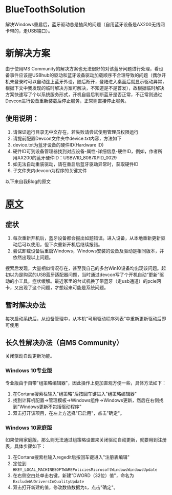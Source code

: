 # BlueToothSolution
解决Windows重启后，蓝牙驱动总是抽风的问题（自用蓝牙设备是AX200无线网卡带的，走USB端口）。

# 新解决方案
由于使用MS Community的解决方案也无法很好的对该蓝牙问题进行处理，看设备事件应该是USBhub的驱动和蓝牙设备驱动加载顺序不合理导致的问题（偶尔开机未登录时可以自动连上蓝牙外设，随后断开，登陆进入桌面后就显示驱动异常，根据下文中我发现的临时解决方案可解决，不知道是不是首发），故根据临时解决方案快速写了个以系统服务形式，开机自启后判断蓝牙是否正常，不正常则通过Devcon进行设备重新装载后停止服务，正常则直接停止服务。

## 使用说明：
1. 请保证运行目录无中文存在，若失败请尝试使用管理员权限运行
2. 请提前配置Devcon文件夹中device.txt内容，方法如下
3. device.txt为蓝牙设备的硬件ID(Hardware ID)
4. 硬件ID可到设备管理器找到对应设备-属性-详细信息-硬件ID，例如，作者所用AX200的蓝牙硬件ID：USB\VID_8087&PID_0029
5. 如无法自动重装驱动，请在重启后蓝牙驱动异常时，获取硬件ID
6. 子文件夹内devcon为程序的关键文件

以下来自我Blog的原文
# [原文](https://www.slakey.cn/archives/38/)
## 症状
1. 每次重新开机后，蓝牙设备都会报出如题错误。进入设备，从本地重新更新驱动后可以使用，但下次重新开机后继续报错。
2. 尝试卸载设备后重启Windows，Windows安装的设备及驱动是相同版本，并依然出现以上问题。

搜索后发现，大量相似情况存在，甚至我自己的多台Win10设备均出现该问题。起初以为是购买的USB蓝牙适配器问题，当时通过devcon写了个开机自动“更新”驱动的小工具，症状缓解。最近家里的台式机换了带蓝牙（走usb通道）的pcie网卡，又出现了这个问题，才想起来可能是系统问题。
## 暂时解决办法
每次启动系统后，从设备管理中，从本机“可用驱动程序列表”中重新更新驱动后即可使用

## 长久性解决办法（自MS Community）
关闭驱动自动更新功能。
### Windows 10专业版
专业版由于自带"组策略编辑器"，因此操作上更加直观方便一些，具体方法如下：

1. 在Cortana搜索栏输入"组策略"后按回车键进入"组策略编辑器"
2. 找到计算机配置→管理模板→Windows组件→Windows更新，然后在右侧找到"Windows更新不包括驱动程序"
3. 双击打开该项目，在左上方选择"已启用"，点击"确定"。

### Windows 10家庭版
如果使用家庭版，那么则无法通过组策略设置来关闭驱动自动更新，就要用到注册表，具体步骤如下：

1. 在Cortana搜索栏输入regedit后按回车键进入"注册表编辑"
2. 定位到```HKEY_LOCAL_MACHINESOFTWAREPoliciesMicrosoftWindowsWindowsUpdate```
3. 在右侧空白处单击右键，新建"DWORD（32位）值"，命名为```ExcludeWUDriversInQualityUpdate```
4. 双击打开新建的值，修改数值数据为```1```，点击"确定"。
